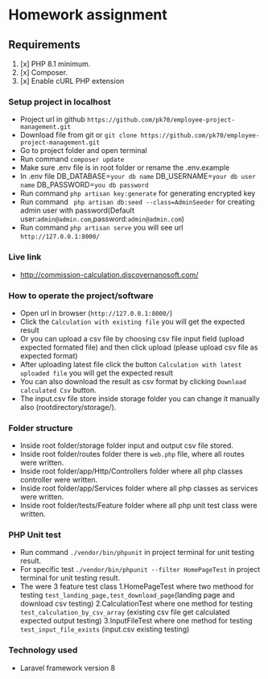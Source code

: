 # Homework assignment
## Requirements
1. [x] PHP 8.1 minimum.
2. [x] Composer.
4. [x] Enable cURL PHP extension

### Setup project in localhost
- Project url in github `https://github.com/pk70/employee-project-management.git`
- Download file from git or `git clone https://github.com/pk70/employee-project-management.git`
- Go to project folder and open terminal
- Run command `composer update`
- Make sure .env file is in root folder or rename the .env.example
- In .env file DB_DATABASE=`your db name` DB_USERNAME=`your db user name` DB_PASSWORD=`you db password`
- Run command `php artisan key:generate` for generating encrypted key
- Run command ` php artisan db:seed --class=AdminSeeder` for creating admin user with password(Default user:`admin@admin.com`,password:`admin@admin.com`)
- Run command `php artisan serve` you will see url `http://127.0.0.1:8000/`

### Live link
- http://commission-calculation.discovernanosoft.com/

### How to operate the project/software
- Open url in browser (`http://127.0.0.1:8000/`)
- Click the `Calculation with existing file` you will get the expected result
- Or you can upload a csv file by choosing csv file input field (upload expected formated file) and then click upload (please upload csv file as expected format)
- After uploading latest file click the button `Calculation with latest uploaded file` you will get the expected result
- You can also download the result as csv format by clicking `Download calculated Csv` button.
- The input.csv file store inside storage folder you can change it manually also (rootdirectory/storage/).

### Folder structure
- Inside root folder/storage folder input and output csv file stored.
- Inside root folder/routes folder there is `web.php` file, where all routes were written.
- Inside root folder/app/Http/Controllers folder where all php classes controller were written.
- Inside root folder/app/Services folder where all php classes as services were written.
- Inside root folder/tests/Feature folder where all php unit test class were written.

### PHP Unit test
- Run command  `./vendor/bin/phpunit` in project terminal for unit testing result.
- For specific test  `./vendor/bin/phpunit --filter HomePageTest` in project terminal for unit testing result.
- The were 3 feature test class 
1.HomePageTest where two methood for testing `test_landing_page,test_download_page`(landing page and download csv testing)
2.CalculationTest where one method for testing `test_calculation_by_csv_array` (existing csv file get calculated expected output testing)
3.InputFileTest where one method for testing `test_input_file_exists` (input.csv existing testing)

### Technology used
- Laravel framework version 8

